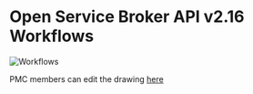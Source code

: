 # Open Service Broker API v2.16 Workflows

![Workflows](https://docs.google.com/drawings/d/e/2PACX-1vRBvgtNzux33ee8ABbSpA_rF59jnKYUyD2quBGKlY-Nu0PrfzuYqyLmp5XKG4O8pUJEyVnUInqHSwfg/pub?w=1010&h=7426)

PMC members can edit the drawing [here](https://docs.google.com/drawings/d/1CTqMZg_ggOZLEG02jbxzM-ZSznm4mB2bSXdqhvUKvpw/edit)
